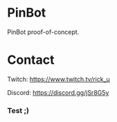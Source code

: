 # PinBot
PinBot proof-of-concept.

# Contact
Twitch: https://www.twitch.tv/rick_u

Discord: https://discord.gg/jSr8G5y 


### Test ;)